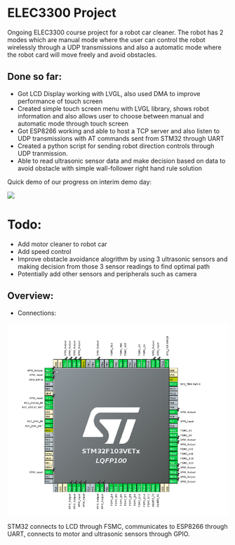 # ELEC3300 Project
Ongoing ELEC3300 course project for a robot car cleaner. The robot has 2 modes which are manual mode where the user can control the robot wirelessly through a UDP transmissions and also a automatic mode where the robot card will move freely and avoid obstacles.

## Done so far:
- Got LCD Display working with LVGL, also used DMA to improve performance of touch screen
- Created simple touch screen menu with LVGL library, shows robot information and also allows user to choose between manual and automatic mode through touch screen
- Got ESP8266 working and able to host a TCP server and also listen to UDP transmissions with AT commands sent from STM32 through UART
- Created a python script for sending robot direction controls through UDP tranmission.
- Able to read ultrasonic sensor data and make decision based on data to avoid obstacle with simple wall-follower right hand rule solution

Quick demo of our progress on interim demo day: 

![](https://github.com/jamesyoung-15/ELEC3300-Project/blob/main/resources/interim-demo-progress/interim-demo.gif)

# Todo:
- Add motor cleaner to robot car
- Add speed control
- Improve obstacle avoidance alogrithm by using 3 ultrasonic sensors and making decision from those 3 sensor readings to find optimal path
- Potentially add other sensors and peripherals such as camera

## Overview:
- Connections:

![](./resources/interim-demo-progress/interim-demo-ioc.png)

STM32 connects to LCD through FSMC, communicates to ESP8266 through UART, connects to motor and ultrasonic sensors through GPIO.